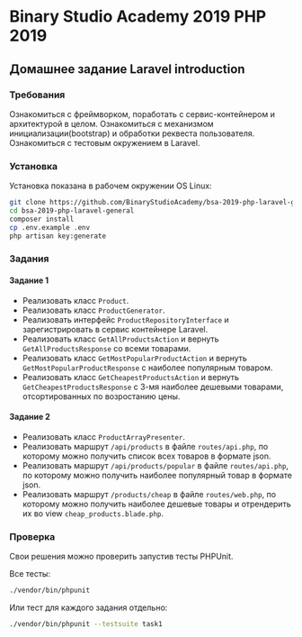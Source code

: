 # Binary Studio Academy 2019 PHP 2019

## Домашнее задание Laravel introduction

### Требования
Ознакомиться с фреймворком, поработать с сервис-контейнером и архитектурой в целом. Ознакомиться с механизмом инициализации(bootstrap) и обработки реквеста пользователя. Ознакомиться с тестовым окружением в Laravel.

### Установка
Установка показана в рабочем окружении OS Linux:
```bash
git clone https://github.com/BinaryStudioAcademy/bsa-2019-php-laravel-general.git
cd bsa-2019-php-laravel-general
composer install
cp .env.example .env
php artisan key:generate
```

### Задания

#### Задание 1
* Реализовать класс `Product`.
* Реализовать класс `ProductGenerator`.
* Реализовать интерфейс `ProductRepositoryInterface` и зарегистрировать в сервис контейнере Laravel.
* Реализовать класс `GetAllProductsAction` и вернуть `GetAllProductsResponse` со всеми товарами.
* Реализовать класс `GetMostPopularProductAction` и вернуть `GetMostPopularProductResponse` c наиболее популярным товаром.
* Реализовать класс `GetCheapestProductsAction` и вернуть `GetCheapestProductsResponse` с 3-мя наиболее дешевыми товарами, отсортированных по возростанию цены.

#### Задание 2
* Реализовать класс `ProductArrayPresenter`.
* Реализовать маршрут `/api/products` в файле `routes/api.php`, по которому можно получить список всех товаров в формате json.
* Реализовать маршрут `/api/products/popular` в файле `routes/api.php`, по которому можно получить наиболее популярный товар в формате json.
* Реализовать маршрут `/products/cheap` в файле `routes/web.php`, по которому можно получить наиболее дешевые товары и отрендерить их во view `cheap_products.blade.php`.

### Проверка
Свои решения можно проверить запустив тесты PHPUnit.

Все тесты:
```bash
./vendor/bin/phpunit
```
Или тест для каждого задания отдельно:
```bash
./vendor/bin/phpunit --testsuite task1
```
